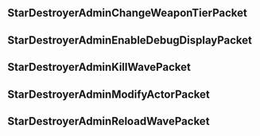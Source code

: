 ## StarDestroyerAdminChangeWeaponTierPacket

## StarDestroyerAdminEnableDebugDisplayPacket

## StarDestroyerAdminKillWavePacket

## StarDestroyerAdminModifyActorPacket

## StarDestroyerAdminReloadWavePacket